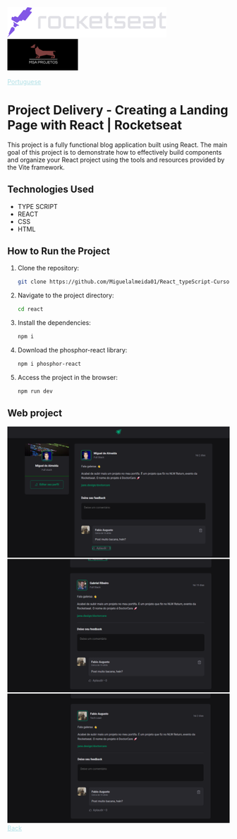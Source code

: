 <img src="img/rocketseat.svg" />

<img src="img/logohulk.png" style="width:9.975rem;text-align: right;"/>

<a href="Readme-pt.md" style="color:#B0E0E6;">Portuguese</a>

# Project Delivery - Creating a Landing Page with React | Rocketseat 

This project is a fully functional blog application built using React. The main goal of this project is to demonstrate how to effectively build components and organize your React project using the tools and resources provided by the Vite framework.

## Technologies Used 

- TYPE SCRIPT
- REACT 
- CSS 
- HTML 

## How to Run the Project 

1. Clone the repository: 

   ```bash 
   git clone https://github.com/Miguelalmeida01/React_typeScript-CursoRocketseat.git 
   ``` 
2. Navigate to the project directory: 

   ```bash 
   cd react 
   ``` 

3. Install the dependencies: 

   ```bash 
   npm i 
   ``` 

4. Download the phosphor-react library: 

   ```bash 
   npm i phosphor-react 
   ``` 

5. Access the project in the browser: 

   ```bash
   npm run dev 
   ``` 
 
 ## Web project 
 
 <img src="img/Captura1.png" /> 

 <img src="img/Captura2.png" /> 
 
 <img src="img/Captura3.png" /> 
 
 
<a href="https://github.com/Miguelalmeida01/typeScript-cursoIgnite?tab=readme-ov-file#entrega-de-projeto---criando-um-blog-com-angular--dio" style="color:#B0E0E6;" >
Back</a> 